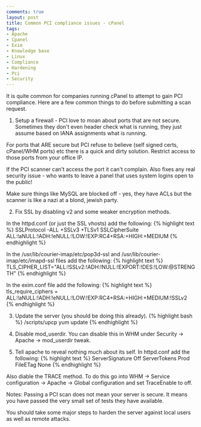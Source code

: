 ```yaml
---
comments: true
layout: post
title: Common PCI compliance issues - cPanel
tags:
- Apache
- Cpanel
- Exim
- Knowledge base
- Linux
- Compliance
- Hardening
- Pci
- Security
---
```


It is quite common for companies running cPanel to attempt to gain PCI compliance. Here are a few common things to do before submitting a scan request.

1) Setup a firewall - PCI love to moan about ports that are not secure. Sometimes they don't even header check what is running, they just assume based on IANA assignments what is running.

For ports that ARE secure but PCI refuse to believe (self signed certs, cPanel/WHM ports) etc there is a quick and dirty solution. Restrict access to those ports from your office IP.

If the PCI scanner can't access the port it can't complain. Also fixes any real security issue - who wants to leave a panel that uses system logins open to the public!

Make sure things like MySQL are blocked off - yes, they have ACLs but the scanner is like a nazi at a blond, jewish party.

2) Fix SSL by disabling v2 and some weaker encryption methods.

In the httpd.conf (or just the SSL vhosts) add the following:
{% highlight text %}
SSLProtocol -ALL +SSLv3 +TLSv1
SSLCipherSuite ALL:!aNULL:!ADH:!eNULL:!LOW:!EXP:RC4+RSA:+HIGH:+MEDIUM
{% endhighlight %}

In the /usr/lib/courier-imap/etc/pop3d-ssl and /usr/lib/courier-imap/etc/imapd-ssl files add the following:
{% highlight text %}
TLS_CIPHER_LIST="ALL:!SSLv2:!ADH:!NULL:!EXPORT:!DES:!LOW:@STRENGTH"
{% endhighlight %}

In the exim.conf file add the following:
{% highlight text %}
tls_require_ciphers = ALL:!aNULL:!ADH:!eNULL:!LOW:!EXP:RC4+RSA:+HIGH:+MEDIUM:!SSLv2
{% endhighlight %}

3) Update the server (you should be doing this already).
{% highlight bash %}
/scripts/upcp
yum update
{% endhighlight %}

4) Disable mod_userdir.
You can disable this in WHM under Security -> Apache -> mod_userdir tweak.

5) Tell apache to reveal nothing much about its self. In httpd.conf add the following:
{% highlight text %}
ServerSignature Off
ServerTokens Prod
FileETag None
{% endhighlight %}

Also diable the TRACE method. To do this go into WHM -> Service configuration -> Apache -> Global configuration and set TraceEnable to off.

Notes:
Passing a PCI scan does not mean your server is secure. It means you have passed the very small set of tests they have available.

You should take some major steps to harden the server against local users as well as remote attacks.
